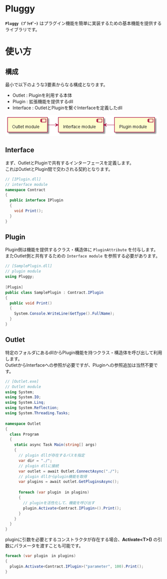 # Pluggy

**`Pluggy (ﾌﾟﾗｯｷﾞｰ)`** はプラグイン機能を簡単に実装するための基本機能を提供するライブラリです。

# 使い方

## 構成

最小で以下のような3要素からなる構成となります。

- Outlet : Pluginを利用する本体
- Plugin : 拡張機能を提供するdll
- Interface : OutletとPluginを繋ぐInterfaceを定義したdll

![module](https://raw.githubusercontent.com/tatsuya-midorikawa/Pluggy/main/assets/module.png)

## Interface

まず、OutletとPluginで共有するインターフェースを定義します。  
これはOutletとPlugin間で交わされる契約となります。

```cs
// [IPlugin.dll]
// interface module
namespace Contract
{
  public interface IPlugin
  {
    void Print();
  }
}
```

## Plugin

Plugin側は機能を提供するクラス・構造体に `PluginAttribute` を付与します。  
またOutlet側と共有するための `Interface module` を参照する必要があります。

```cs
// [SamplePlugin.dll]
// plugin module
using Pluggy;

[Plugin]
public class SamplePlugin : Contract.IPlugin
{
  public void Print()
  {
    System.Console.WriteLine(GetType().FullName);
  }
}
```

## Outlet

特定のフォルダにあるdllからPlugin機能を持つクラス・構造体を呼び出して利用します。  
OutletからInterfaceへの参照が必要ですが、Pluginへの参照追加は当然不要です。

```cs
// [Outlet.exe]
// Outlet module
using System;
using System.IO;
using System.Linq;
using System.Reflection;
using System.Threading.Tasks;

namespace Outlet
{
  class Program
  {
    static async Task Main(string[] args)
    {
      // plugin dllが存在するパスを指定
      var dir = "./";
      // plugin dllに接続
      var outlet = await Outlet.ConnectAsync("./");
      // plugin dllからplugin機能を取得
      var plugins = await outlet.GetPluginsAsync();

      foreach (var plugin　in plugins)
      {
        // pluginを活性化して、機能を呼び出す
        plugin.Activate<Contract.IPlugin>().Print();
      }
    }
  }
}
```

pluginに引数を必要とするコンストラクタが存在する場合、**Activate&lt;T&gt;()** の引数にパラメータを渡すことも可能です。

```cs
foreach (var plugin　in plugins)
{
  plugin.Activate<Contract.IPlugin>("parameter", 100).Print();
}
```